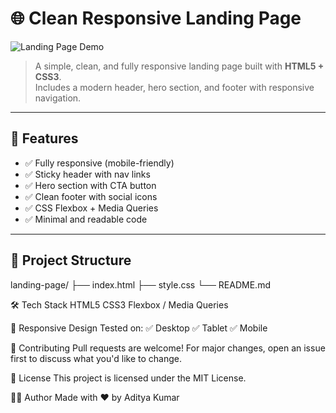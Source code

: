 # 🌐 Clean Responsive Landing Page

![Landing Page Demo](https://media.giphy.com/media/QBd2kLB5qDmysEXre9/giphy.gif)

> A simple, clean, and fully responsive landing page built with **HTML5 + CSS3**.  
> Includes a modern header, hero section, and footer with responsive navigation.

---

## 🚀 Features

- ✅ Fully responsive (mobile-friendly)
- ✅ Sticky header with nav links
- ✅ Hero section with CTA button
- ✅ Clean footer with social icons
- ✅ CSS Flexbox + Media Queries
- ✅ Minimal and readable code

---

## 📂 Project Structure
landing-page/
├── index.html 
├── style.css 
└── README.md 

🛠️ Tech Stack
HTML5
CSS3
Flexbox / Media Queries

📱 Responsive Design
Tested on:
✅ Desktop
✅ Tablet
✅ Mobile

🤝 Contributing
Pull requests are welcome!
For major changes, open an issue first to discuss what you'd like to change.

📄 License
This project is licensed under the MIT License.

🙋‍♂️ Author
Made with ❤️ by Aditya Kumar


